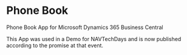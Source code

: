 # Phone Book

Phone Book App for Microsoft Dynamics 365 Business Central

This App was used in a Demo for NAVTechDays and is now published according to the promise at that event.